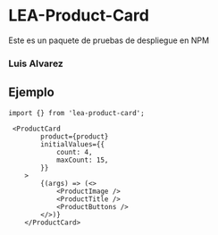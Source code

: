 # LEA-Product-Card

Este es un paquete de pruebas de despliegue en NPM


### Luis Alvarez

## Ejemplo

```
import {} from 'lea-product-card';
```

```
 <ProductCard
        product={product}
        initialValues={{
            count: 4,
            maxCount: 15,
        }}
    >
        {(args) => (<>
            <ProductImage />
            <ProductTitle />
            <ProductButtons />
        </>)}
    </ProductCard>
```